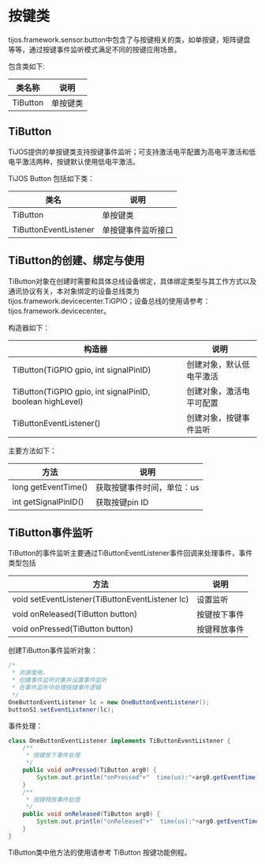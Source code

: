 # 按键类

tijos.framework.sensor.button中包含了与按键相关的类，如单按键，矩阵键盘等等，通过按键事件监听模式满足不同的按键应用场景。

包含类如下:

| 类名称      | 说明   |
| -------- | ---- |
| TiButton | 单按键类 |



## TiButton

TiJOS提供的单按键类支持按键事件监听；可支持激活电平配置为高电平激活和低电平激活两种，按键默认使用低电平激活。

TiJOS Button 包括如下类：

| 类名                    | 说明        |
| --------------------- | --------- |
| TiButton              | 单按键类      |
| TiButtonEventListener | 单按键事件监听接口 |



## TiButton的创建、绑定与使用

TiButton对象在创建时需要和具体总线设备绑定，具体绑定类型与其工作方式以及通讯协议有关，本对象绑定的设备总线类为 tijos.framework.devicecenter.TiGPIO；设备总线的使用请参考：tijos.framework.devicecenter。

构造器如下：

| 构造器                                      | 说明           |
| ---------------------------------------- | ------------ |
| TiButton(TiGPIO gpio, int signalPinID)   | 创建对象，默认低电平激活 |
| TiButton(TiGPIO gpio, int signalPinID, boolean highLevel) | 创建对象，激活电平可配置 |
| TiButtonEventListener()                  | 创建对象，按键事件监听  |

主要方法如下：

| 方法                   | 说明             |
| -------------------- | -------------- |
| long getEventTime()  | 获取按键事件时间，单位：us |
| int getSignalPinID() | 获取按键pin ID     |


## TiButton事件监听

TiButton的事件监听主要通过TiButtonEventListener事件回调来处理事件，事件类型包括

| 方法                                       | 说明     |
| ---------------------------------------- | ------ |
| void setEventListener(TiButtonEventListener lc) | 设置监听   |
| void onReleased(TiButton button)         | 按键按下事件 |
| void onPressed(TiButton button)          | 按键释放事件 |

创建TiButton事件监听对象：

```java
/*
 * 资源使用，
 * 创建事件监听对象并设置事件监听
 * 在事件监听中处理按键事件逻辑
 */			
OneButtonEventListener lc = new OneButtonEventListener();
buttonS1.setEventListener(lc);
```

事件处理：

```java
class OneButtonEventListener implements TiButtonEventListener {
	/**
	 * 按键按下事件处理
	 */
	public void onPressed(TiButton arg0) {
		System.out.println("onPressed"+"  time(us):"+arg0.getEventTime()+"  ButtonPinID:"+arg0.getPinID());		
	}
	/**
	 * 按键释放事件处理
	 */
	public void onReleased(TiButton arg0) {
		System.out.println("onReleased"+"  time(us):"+arg0.getEventTime()+"  ButtonPinID:"+arg0.getPinID());		
	}	
}
```

TiButton类中他方法的使用请参考 TiButton 按键功能例程。